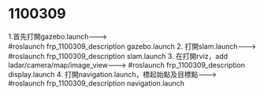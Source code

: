 # 1100309
1.首先打開gazebo.launch--->                     
#roslaunch frp_1100309_description gazebo.launch
2. 打開slam.launch--->                          
#roslaunch frp_1100309_description slam.launch
3. 在打開rviz，add ladar/camera/map/image_view---> 
#roslaunch frp_1100309_description display.launch
4. 打開navigation.launch，標起始點及目標點--->     
#roslaunch frp_1100309_description navigation.launch
